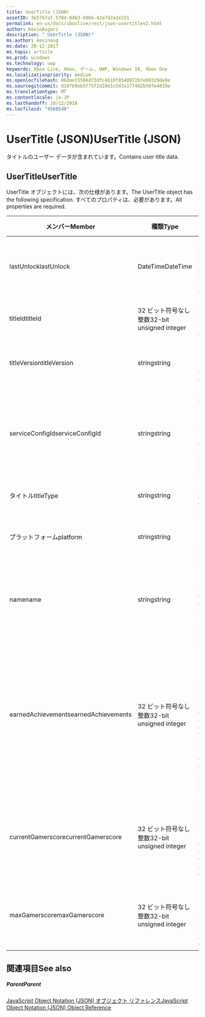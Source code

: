 ```yaml
---
title: UserTitle (JSON)
assetID: 3e5767af-5704-8463-696b-42a7d2a1e231
permalink: en-us/docs/xboxlive/rest/json-usertitlev2.html
author: KevinAsgari
description: " UserTitle (JSON)"
ms.author: kevinasg
ms.date: 20-12-2017
ms.topic: article
ms.prod: windows
ms.technology: uwp
keywords: Xbox Live, Xbox, ゲーム, UWP, Windows 10, Xbox One
ms.localizationpriority: medium
ms.openlocfilehash: 068ae15566d73dfc4610f8540972b7e80329de8e
ms.sourcegitcommit: d10fb9eb5f75f2d10e1c543a177402b50fe4019e
ms.translationtype: MT
ms.contentlocale: ja-JP
ms.lasthandoff: 10/12/2018
ms.locfileid: "4568540"
---
```

# <a name="usertitle-json"></a><span data-ttu-id="59820-104">UserTitle (JSON)</span><span class="sxs-lookup"><span data-stu-id="59820-104">UserTitle (JSON)</span></span>
<span data-ttu-id="59820-105">タイトルのユーザー データが含まれています。</span><span class="sxs-lookup"><span data-stu-id="59820-105">Contains user title data.</span></span> 
<a id="ID4EN"></a>

 
## <a name="usertitle"></a><span data-ttu-id="59820-106">UserTitle</span><span class="sxs-lookup"><span data-stu-id="59820-106">UserTitle</span></span>
 
<span data-ttu-id="59820-107">UserTitle オブジェクトには、次の仕様があります。</span><span class="sxs-lookup"><span data-stu-id="59820-107">The UserTitle object has the following specification.</span></span> <span data-ttu-id="59820-108">すべてのプロパティは、必要があります。</span><span class="sxs-lookup"><span data-stu-id="59820-108">All properties are required.</span></span>
 
| <span data-ttu-id="59820-109">メンバー</span><span class="sxs-lookup"><span data-stu-id="59820-109">Member</span></span>| <span data-ttu-id="59820-110">種類</span><span class="sxs-lookup"><span data-stu-id="59820-110">Type</span></span>| <span data-ttu-id="59820-111">説明</span><span class="sxs-lookup"><span data-stu-id="59820-111">Description</span></span>| 
| --- | --- | --- | 
| <span data-ttu-id="59820-112">lastUnlock</span><span class="sxs-lookup"><span data-stu-id="59820-112">lastUnlock</span></span>| <span data-ttu-id="59820-113">DateTime</span><span class="sxs-lookup"><span data-stu-id="59820-113">DateTime</span></span>| <span data-ttu-id="59820-114">実績が最後に獲得した時刻。</span><span class="sxs-lookup"><span data-stu-id="59820-114">The time an achievement was last earned.</span></span>| 
| <span data-ttu-id="59820-115">titleId</span><span class="sxs-lookup"><span data-stu-id="59820-115">titleId</span></span>| <span data-ttu-id="59820-116">32 ビット符号なし整数</span><span class="sxs-lookup"><span data-stu-id="59820-116">32-bit unsigned integer</span></span>| <span data-ttu-id="59820-117">タイトルの一意の識別子。</span><span class="sxs-lookup"><span data-stu-id="59820-117">The unique identifier for the title.</span></span>| 
| <span data-ttu-id="59820-118">titleVersion</span><span class="sxs-lookup"><span data-stu-id="59820-118">titleVersion</span></span>| <span data-ttu-id="59820-119">string</span><span class="sxs-lookup"><span data-stu-id="59820-119">string</span></span>| <span data-ttu-id="59820-120">タイトルのバージョンです。</span><span class="sxs-lookup"><span data-stu-id="59820-120">The version of the title.</span></span>| 
| <span data-ttu-id="59820-121">serviceConfigId</span><span class="sxs-lookup"><span data-stu-id="59820-121">serviceConfigId</span></span>| <span data-ttu-id="59820-122">string</span><span class="sxs-lookup"><span data-stu-id="59820-122">string</span></span>| <span data-ttu-id="59820-123">タイトルに関連付けられているプライマリ サービス構成のセットの ID です。</span><span class="sxs-lookup"><span data-stu-id="59820-123">ID of the primary service config set associated with the title.</span></span>| 
| <span data-ttu-id="59820-124">タイトル</span><span class="sxs-lookup"><span data-stu-id="59820-124">titleType</span></span>| <span data-ttu-id="59820-125">string</span><span class="sxs-lookup"><span data-stu-id="59820-125">string</span></span>| <span data-ttu-id="59820-126">タイトルの種類。</span><span class="sxs-lookup"><span data-stu-id="59820-126">The title type.</span></span>| 
| <span data-ttu-id="59820-127">プラットフォーム</span><span class="sxs-lookup"><span data-stu-id="59820-127">platform</span></span>| <span data-ttu-id="59820-128">string</span><span class="sxs-lookup"><span data-stu-id="59820-128">string</span></span>| <span data-ttu-id="59820-129">サポートされているプラットフォームです。</span><span class="sxs-lookup"><span data-stu-id="59820-129">The supported platform.</span></span>| 
| <span data-ttu-id="59820-130">name</span><span class="sxs-lookup"><span data-stu-id="59820-130">name</span></span>| <span data-ttu-id="59820-131">string</span><span class="sxs-lookup"><span data-stu-id="59820-131">string</span></span>| <span data-ttu-id="59820-132">このタイトルのテキストの名前。</span><span class="sxs-lookup"><span data-stu-id="59820-132">The text name of this title.</span></span> <span data-ttu-id="59820-133">最大長 22 です。</span><span class="sxs-lookup"><span data-stu-id="59820-133">Maximum length 22.</span></span>| 
| <span data-ttu-id="59820-134">earnedAchievements</span><span class="sxs-lookup"><span data-stu-id="59820-134">earnedAchievements</span></span>| <span data-ttu-id="59820-135">32 ビット符号なし整数</span><span class="sxs-lookup"><span data-stu-id="59820-135">32-bit unsigned integer</span></span>| <span data-ttu-id="59820-136">実績の数は、ロック解除した実績を含む、タイトルの獲得し、課題が正常に完了します。</span><span class="sxs-lookup"><span data-stu-id="59820-136">The number of achievements earned for the title, including unlocked achievements and successfully completed challenges.</span></span>| 
| <span data-ttu-id="59820-137">currentGamerscore</span><span class="sxs-lookup"><span data-stu-id="59820-137">currentGamerscore</span></span>| <span data-ttu-id="59820-138">32 ビット符号なし整数</span><span class="sxs-lookup"><span data-stu-id="59820-138">32-bit unsigned integer</span></span>| <span data-ttu-id="59820-139">このユーザーがこのタイトルでの原因の合計ゲーマー スコア。</span><span class="sxs-lookup"><span data-stu-id="59820-139">The total gamerscore this user has earned in this title.</span></span>| 
| <span data-ttu-id="59820-140">maxGamerscore</span><span class="sxs-lookup"><span data-stu-id="59820-140">maxGamerscore</span></span>| <span data-ttu-id="59820-141">32 ビット符号なし整数</span><span class="sxs-lookup"><span data-stu-id="59820-141">32-bit unsigned integer</span></span>| <span data-ttu-id="59820-142">このタイトルの合計の考えられるゲーマー スコア。</span><span class="sxs-lookup"><span data-stu-id="59820-142">The total possible gamerscore for this title.</span></span>| 
  
<a id="ID4EFE"></a>

 
## <a name="see-also"></a><span data-ttu-id="59820-143">関連項目</span><span class="sxs-lookup"><span data-stu-id="59820-143">See also</span></span>
 
<a id="ID4EHE"></a>

 
##### <a name="parent"></a><span data-ttu-id="59820-144">Parent</span><span class="sxs-lookup"><span data-stu-id="59820-144">Parent</span></span> 

[<span data-ttu-id="59820-145">JavaScript Object Notation (JSON) オブジェクト リファレンス</span><span class="sxs-lookup"><span data-stu-id="59820-145">JavaScript Object Notation (JSON) Object Reference</span></span>](atoc-xboxlivews-reference-json.md)

   